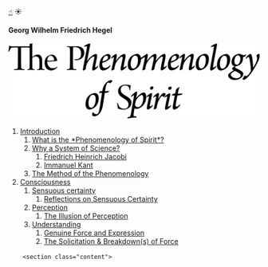 <html>
    <head>
        <meta charset="UTF-8">
        <title>G.W.F. Hegel</title>
        <link rel="stylesheet" href="style.css">
        <link rel="stylesheet" href="https://use.typekit.net/eny7olf.css">
        <script src="script.js"></script>
    </head>
    <body>
        <a id="to-top" href="#author">☝︎</a>
        <a id="lightswitch">☀︎</a>
        <!---->
        <h4 id="author">Georg Wilhelm Friedrich Hegel</h4>
        <img id="title" src="title.png" alt="The Phenomenology of Spirit"/>
        <!---->
        <ol id="contents">
            <li><a href="#int">Introduction<a>
                <ol>
                    <li><a href="#what">What is the *Phenomenology of Spirit*?</a></li>
                    <li><a href="#why">Why a System of Science?</a>
                        <ol>
                            <li><a href="#jacobi">Friedrich Heinrich Jacobi</a></li>
                            <li><a href="#kant">Immanuel Kant</a></li>
                        </ol>
                    </li>
                    <li><a href="#method">The Method of the Phenomenology</a></li>
                </ol>
            <li><a href="#con">Consciousness</a>
                <ol>
                    <li><a href="#s-c">Sensuous certainty</a>
                        <ol>
                            <li><a href="#re-s-c">Reflections on Sensuous Certainty</a></li>
                        </ol>
                    </li>
                    <li><a href="#per">Perception</a>
                        <ol>
                            <li><a href="#illp">The Illusion of Perception</a></li>
                        </ol>
                    </li>
                    <li><a href="#und">Understanding</a>
                        <ol>
                            <li><a href="#genu">Genuine Force and Expression</a></li>
                            <li><a href="#solicit">The Solicitation & Breakdown(s) of Force</a></li>
                        </ol>
                    </li>
                </ol>
            </li>
        </ol>

        <section class="content">
